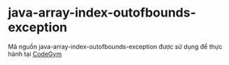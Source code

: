 # java-array-index-outofbounds-exception
Mã nguồn java-array-index-outofbounds-exception được sử dụng để thực hành tại [CodeGym](https://codegym.vn)
